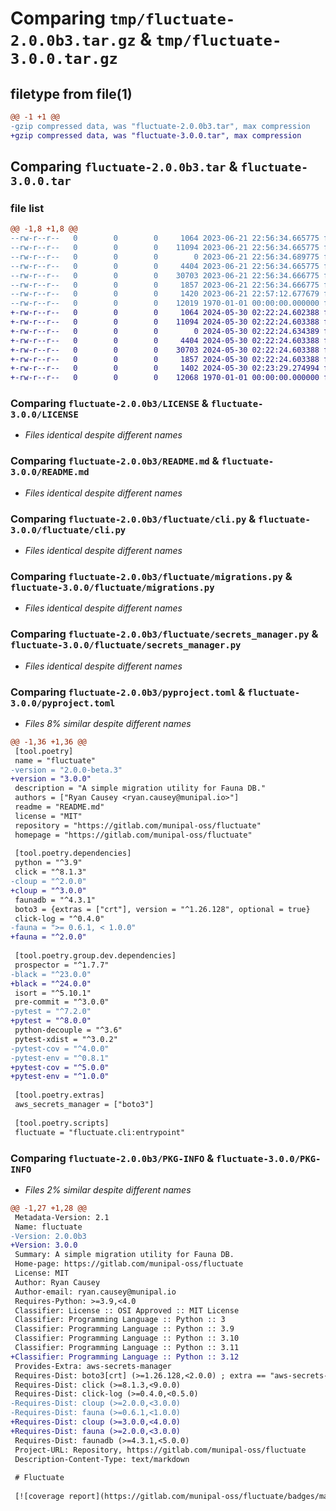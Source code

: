 # Comparing `tmp/fluctuate-2.0.0b3.tar.gz` & `tmp/fluctuate-3.0.0.tar.gz`

## filetype from file(1)

```diff
@@ -1 +1 @@
-gzip compressed data, was "fluctuate-2.0.0b3.tar", max compression
+gzip compressed data, was "fluctuate-3.0.0.tar", max compression
```

## Comparing `fluctuate-2.0.0b3.tar` & `fluctuate-3.0.0.tar`

### file list

```diff
@@ -1,8 +1,8 @@
--rw-r--r--   0        0        0     1064 2023-06-21 22:56:34.665775 fluctuate-2.0.0b3/LICENSE
--rw-r--r--   0        0        0    11094 2023-06-21 22:56:34.665775 fluctuate-2.0.0b3/README.md
--rw-r--r--   0        0        0        0 2023-06-21 22:56:34.689775 fluctuate-2.0.0b3/fluctuate/__init__.py
--rw-r--r--   0        0        0     4404 2023-06-21 22:56:34.665775 fluctuate-2.0.0b3/fluctuate/cli.py
--rw-r--r--   0        0        0    30703 2023-06-21 22:56:34.666775 fluctuate-2.0.0b3/fluctuate/migrations.py
--rw-r--r--   0        0        0     1857 2023-06-21 22:56:34.666775 fluctuate-2.0.0b3/fluctuate/secrets_manager.py
--rw-r--r--   0        0        0     1420 2023-06-21 22:57:12.677679 fluctuate-2.0.0b3/pyproject.toml
--rw-r--r--   0        0        0    12019 1970-01-01 00:00:00.000000 fluctuate-2.0.0b3/PKG-INFO
+-rw-r--r--   0        0        0     1064 2024-05-30 02:22:24.602388 fluctuate-3.0.0/LICENSE
+-rw-r--r--   0        0        0    11094 2024-05-30 02:22:24.603388 fluctuate-3.0.0/README.md
+-rw-r--r--   0        0        0        0 2024-05-30 02:22:24.634389 fluctuate-3.0.0/fluctuate/__init__.py
+-rw-r--r--   0        0        0     4404 2024-05-30 02:22:24.603388 fluctuate-3.0.0/fluctuate/cli.py
+-rw-r--r--   0        0        0    30703 2024-05-30 02:22:24.603388 fluctuate-3.0.0/fluctuate/migrations.py
+-rw-r--r--   0        0        0     1857 2024-05-30 02:22:24.603388 fluctuate-3.0.0/fluctuate/secrets_manager.py
+-rw-r--r--   0        0        0     1402 2024-05-30 02:23:29.274994 fluctuate-3.0.0/pyproject.toml
+-rw-r--r--   0        0        0    12068 1970-01-01 00:00:00.000000 fluctuate-3.0.0/PKG-INFO
```

### Comparing `fluctuate-2.0.0b3/LICENSE` & `fluctuate-3.0.0/LICENSE`

 * *Files identical despite different names*

### Comparing `fluctuate-2.0.0b3/README.md` & `fluctuate-3.0.0/README.md`

 * *Files identical despite different names*

### Comparing `fluctuate-2.0.0b3/fluctuate/cli.py` & `fluctuate-3.0.0/fluctuate/cli.py`

 * *Files identical despite different names*

### Comparing `fluctuate-2.0.0b3/fluctuate/migrations.py` & `fluctuate-3.0.0/fluctuate/migrations.py`

 * *Files identical despite different names*

### Comparing `fluctuate-2.0.0b3/fluctuate/secrets_manager.py` & `fluctuate-3.0.0/fluctuate/secrets_manager.py`

 * *Files identical despite different names*

### Comparing `fluctuate-2.0.0b3/pyproject.toml` & `fluctuate-3.0.0/pyproject.toml`

 * *Files 8% similar despite different names*

```diff
@@ -1,36 +1,36 @@
 [tool.poetry]
 name = "fluctuate"
-version = "2.0.0-beta.3"
+version = "3.0.0"
 description = "A simple migration utility for Fauna DB."
 authors = ["Ryan Causey <ryan.causey@munipal.io>"]
 readme = "README.md"
 license = "MIT"
 repository = "https://gitlab.com/munipal-oss/fluctuate"
 homepage = "https://gitlab.com/munipal-oss/fluctuate"
 
 [tool.poetry.dependencies]
 python = "^3.9"
 click = "^8.1.3"
-cloup = "^2.0.0"
+cloup = "^3.0.0"
 faunadb = "^4.3.1"
 boto3 = {extras = ["crt"], version = "^1.26.128", optional = true}
 click-log = "^0.4.0"
-fauna = ">= 0.6.1, < 1.0.0"
+fauna = "^2.0.0"
 
 [tool.poetry.group.dev.dependencies]
 prospector = "^1.7.7"
-black = "^23.0.0"
+black = "^24.0.0"
 isort = "^5.10.1"
 pre-commit = "^3.0.0"
-pytest = "^7.2.0"
+pytest = "^8.0.0"
 python-decouple = "^3.6"
 pytest-xdist = "^3.0.2"
-pytest-cov = "^4.0.0"
-pytest-env = "^0.8.1"
+pytest-cov = "^5.0.0"
+pytest-env = "^1.0.0"
 
 [tool.poetry.extras]
 aws_secrets_manager = ["boto3"]
 
 [tool.poetry.scripts]
 fluctuate = "fluctuate.cli:entrypoint"
```

### Comparing `fluctuate-2.0.0b3/PKG-INFO` & `fluctuate-3.0.0/PKG-INFO`

 * *Files 2% similar despite different names*

```diff
@@ -1,27 +1,28 @@
 Metadata-Version: 2.1
 Name: fluctuate
-Version: 2.0.0b3
+Version: 3.0.0
 Summary: A simple migration utility for Fauna DB.
 Home-page: https://gitlab.com/munipal-oss/fluctuate
 License: MIT
 Author: Ryan Causey
 Author-email: ryan.causey@munipal.io
 Requires-Python: >=3.9,<4.0
 Classifier: License :: OSI Approved :: MIT License
 Classifier: Programming Language :: Python :: 3
 Classifier: Programming Language :: Python :: 3.9
 Classifier: Programming Language :: Python :: 3.10
 Classifier: Programming Language :: Python :: 3.11
+Classifier: Programming Language :: Python :: 3.12
 Provides-Extra: aws-secrets-manager
 Requires-Dist: boto3[crt] (>=1.26.128,<2.0.0) ; extra == "aws-secrets-manager"
 Requires-Dist: click (>=8.1.3,<9.0.0)
 Requires-Dist: click-log (>=0.4.0,<0.5.0)
-Requires-Dist: cloup (>=2.0.0,<3.0.0)
-Requires-Dist: fauna (>=0.6.1,<1.0.0)
+Requires-Dist: cloup (>=3.0.0,<4.0.0)
+Requires-Dist: fauna (>=2.0.0,<3.0.0)
 Requires-Dist: faunadb (>=4.3.1,<5.0.0)
 Project-URL: Repository, https://gitlab.com/munipal-oss/fluctuate
 Description-Content-Type: text/markdown
 
 # Fluctuate
 
 [![coverage report](https://gitlab.com/munipal-oss/fluctuate/badges/master/coverage.svg)](https://gitlab.com/munipal-oss/fluctuate/-/commits/master)
```

